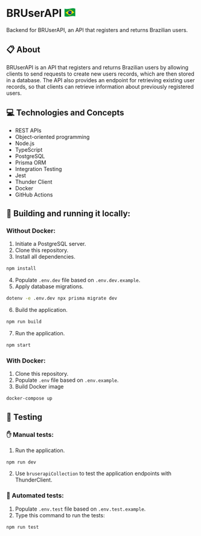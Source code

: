 # BRUserAPI <img src="./assets/flag.svg" style="height:31px">


Backend for BRUserAPI, an API that registers and returns Brazilian users.

## 📋 About

BRUserAPI is an API that registers and returns Brazilian users by allowing clients to send requests to create new users records, which are then stored in a database. The API also provides an endpoint for retrieving existing user records, so that clients can retrieve information about previously registered users.

## 💻 Technologies and Concepts

- REST APIs
- Object-oriented programming
- Node.js
- TypeScript
- PostgreSQL
- Prisma ORM
- Integration Testing
- Jest
- Thunder Client
- Docker
- GitHub Actions

## 🏁 Building and running it locally:

### Without Docker:

1. Initiate a PostgreSQL server.
2. Clone this repository.
3. Install all dependencies.

```bash
npm install
```

4. Populate `.env.dev` file based on `.env.dev.example`.
5. Apply database migrations.

```bash
dotenv -e .env.dev npx prisma migrate dev
```

6. Build the application.

```bash
npm run build
```

7. Run the application.

```bash
npm start
```

### With Docker:

1. Clone this repository.
2. Populate `.env` file based on `.env.example`.
3. Build Docker image

```bash
docker-compose up
```

## 🧪 Testing

### ✋ Manual tests:

1. Run the application.

```bash
npm run dev
```

2. Use `bruserapiCollection` to test the application endpoints with ThunderClient.

### 🤖 Automated tests:

1. Populate `.env.test` file based on `.env.test.example`.
2. Type this command to run the tests:

```bash
npm run test
```